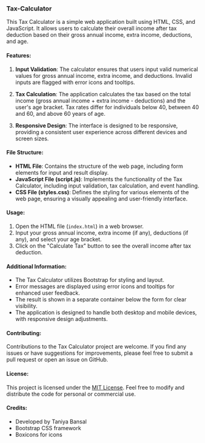 ### Tax-Calculator

This Tax Calculator is a simple web application built using HTML, CSS, and JavaScript. It allows users to calculate their overall income after tax deduction based on their gross annual income, extra income, deductions, and age.

#### Features:

1. **Input Validation**: The calculator ensures that users input valid numerical values for gross annual income, extra income, and deductions. Invalid inputs are flagged with error icons and tooltips.

2. **Tax Calculation**: The application calculates the tax based on the total income (gross annual income + extra income - deductions) and the user's age bracket. Tax rates differ for individuals below 40, between 40 and 60, and above 60 years of age.

3. **Responsive Design**: The interface is designed to be responsive, providing a consistent user experience across different devices and screen sizes.

#### File Structure:

- **HTML File**: Contains the structure of the web page, including form elements for input and result display.
- **JavaScript File (script.js)**: Implements the functionality of the Tax Calculator, including input validation, tax calculation, and event handling.
- **CSS File (styles.css)**: Defines the styling for various elements of the web page, ensuring a visually appealing and user-friendly interface.

#### Usage:

1. Open the HTML file (`index.html`) in a web browser.
2. Input your gross annual income, extra income (if any), deductions (if any), and select your age bracket.
3. Click on the "Calculate Tax" button to see the overall income after tax deduction.

#### Additional Information:

- The Tax Calculator utilizes Bootstrap for styling and layout.
- Error messages are displayed using error icons and tooltips for enhanced user feedback.
- The result is shown in a separate container below the form for clear visibility.
- The application is designed to handle both desktop and mobile devices, with responsive design adjustments.

#### Contributing:

Contributions to the Tax Calculator project are welcome. If you find any issues or have suggestions for improvements, please feel free to submit a pull request or open an issue on GitHub.

#### License:

This project is licensed under the [MIT License](https://opensource.org/licenses/MIT). Feel free to modify and distribute the code for personal or commercial use.

#### Credits:

- Developed by Taniya Bansal
- Bootstrap CSS framework
- Boxicons for icons
